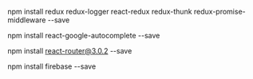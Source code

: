 npm install redux redux-logger react-redux redux-thunk redux-promise-middleware --save

npm install react-google-autocomplete --save

npm install react-router@3.0.2 --save

npm install firebase --save
